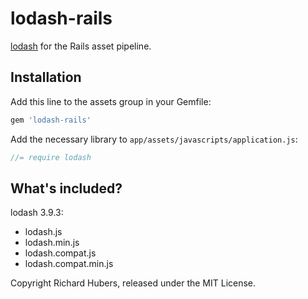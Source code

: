# lodash-rails

[lodash](http://lodash.com/) for the Rails asset pipeline.

## Installation

Add this line to the assets group in your Gemfile:

```ruby
gem 'lodash-rails'
```

Add the necessary library to `app/assets/javascripts/application.js`:

```js
//= require lodash
```

## What's included?

lodash 3.9.3:

* lodash.js
* lodash.min.js
* lodash.compat.js
* lodash.compat.min.js

Copyright Richard Hubers, released under the MIT License.
